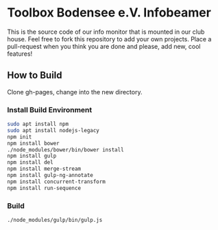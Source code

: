 # Toolbox Bodensee e.V. Infobeamer

This is the source code of our info monitor that is mounted in our club house. Feel free to fork this repository to add
your own projects. Place a pull-request when you think you are done and please, add new, cool features!

## How to Build

Clone gh-pages, change into the new directory.

### Install Build Environment

```bash
sudo apt install npm
sudo apt install nodejs-legacy
npm init
npm install bower
./node_modules/bower/bin/bower install
npm install gulp
npm install del
npm install merge-stream
npm install gulp-ng-annotate
npm install concurrent-transform
npm install run-sequence
```
### Build

```bash
./node_modules/gulp/bin/gulp.js 
```

